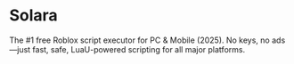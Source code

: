 # Solara
The #1 free Roblox script executor for PC &amp; Mobile (2025). No keys, no ads—just fast, safe, LuaU-powered scripting for all major platforms.
